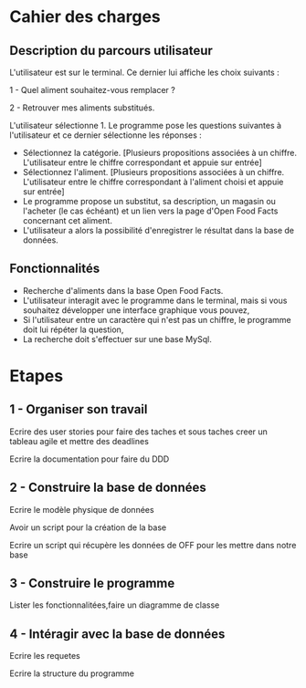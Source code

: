 # Cahier des charges

## Description du parcours utilisateur

L'utilisateur est sur le terminal. Ce dernier lui affiche les choix suivants :

1 - Quel aliment souhaitez-vous remplacer ? 

2 - Retrouver mes aliments substitués.

L'utilisateur sélectionne 1. Le programme pose les questions suivantes à l'utilisateur et ce dernier sélectionne les réponses :

* Sélectionnez la catégorie. [Plusieurs propositions associées à un chiffre. L'utilisateur entre le chiffre correspondant et appuie sur entrée]
* Sélectionnez l'aliment. [Plusieurs propositions associées à un chiffre. L'utilisateur entre le chiffre correspondant à l'aliment choisi et appuie sur entrée]
* Le programme propose un substitut, sa description, un magasin ou l'acheter (le cas échéant) et un lien vers la page d'Open Food Facts concernant cet aliment.
* L'utilisateur a alors la possibilité d'enregistrer le résultat dans la base de données.
 

## Fonctionnalités

* Recherche d'aliments dans la base Open Food Facts.
* L'utilisateur interagit avec le programme dans le terminal, mais si vous souhaitez développer une interface graphique vous pouvez,
* Si l'utilisateur entre un caractère qui n'est pas un chiffre, le programme doit lui répéter la question,
* La recherche doit s'effectuer sur une base MySql.

# Etapes

## 1 - Organiser son travail

Ecrire des user stories pour faire des taches et sous taches
creer un tableau agile et mettre des deadlines

Ecrire la documentation pour faire du DDD

## 2 - Construire la base de données

Ecrire le modèle physique de données 

Avoir un script pour la création de la base

Ecrire un script qui récupère les données de OFF pour les mettre dans notre base

## 3 - Construire le programme

Lister les fonctionnalitées,faire un diagramme de classe

## 4 - Intéragir avec la base de données

Ecrire les requetes

Ecrire la structure du programme
